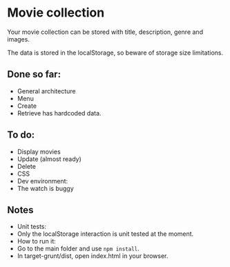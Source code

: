 # Movie collection

Your movie collection can be stored with title, description, genre and images.

The data is stored in the localStorage, so beware of storage size limitations.

## Done so far:
 * General architecture
 * Menu
 * Create
 * Retrieve has hardcoded data.

## To do:
 * Display movies
 * Update (almost ready)
 * Delete
 * CSS
 * Dev environment:
  * The watch is buggy

## Notes
* Unit tests:
 * Only the localStorage interaction is unit tested at the moment.
* How to run it:
 * Go to the main folder and use `npm install`.
 * In target-grunt/dist, open index.html in your browser.
